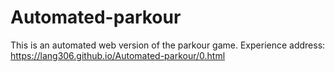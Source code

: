 # Automated-parkour
This is an automated web version of the parkour game.
Experience address:
https://lang306.github.io/Automated-parkour/0.html
